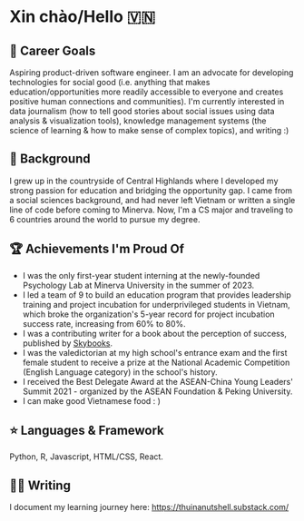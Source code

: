 # Xin chào/Hello 🇻🇳

## 🎯 Career Goals
Aspiring product-driven software engineer. I am an advocate for developing technologies for social good (i.e. anything that makes education/opportunities more readily accessible to everyone and creates positive human connections and communities). I'm currently interested in data journalism (how to tell good stories about social issues using data analysis & visualization tools), knowledge management systems (the science of learning & how to make sense of complex topics), and writing :) 

## 🌱 Background
I grew up in the countryside of Central Highlands where I developed my strong passion for education and bridging the opportunity gap. I came from a social sciences background, and had never left Vietnam or written a single line of code before coming to Minerva. Now, I'm a CS major and traveling to 6 countries around the world to pursue my degree. 

## 🏆 Achievements I'm Proud Of
* I was the only first-year student interning at the newly-founded Psychology Lab at Minerva University in the summer of 2023.
* I led a team of 9 to build an education program that provides leadership training and project incubation for underprivileged students in Vietnam, which broke the organization's 5-year record for project incubation success rate, increasing from 60% to 80%.
* I was a contributing writer for a book about the perception of success, published by [Skybooks]([url](https://tiki.vn/sach-mon-qua-cua-su-that-bai-skybooks-ban-quyen-p250339005.html?spid=251585205)).
* I was the valedictorian at my high school's entrance exam and the first female student to receive a prize at the National Academic Competition (English Language category) in the school's history.
* I received the Best Delegate Award at the ASEAN-China Young Leaders' Summit 2021 - organized by the ASEAN Foundation & Peking University.
* I can make good Vietnamese food : )

## ⭐ Languages & Framework
Python, R, Javascript, HTML/CSS, React. 

## 👩‍💻 Writing
I document my learning journey here: https://thuinanutshell.substack.com/


